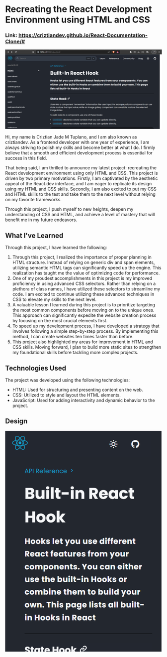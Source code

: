 # **Recreating the React Development Environment using HTML and CSS**

### Link: https://criztiandev.github.io/React-Documentation-Clone/#

![Screen View](./images/Screenshot%202023-04-25%20010621.png)

Hi, my name is Criztian Jade M Tuplano, and I am also known as criztiandev. As a frontend developer with one year of experience, I am always striving to polish my skills and become better at what I do. I firmly believe that a smooth and efficient development process is essential for success in this field.

That being said, I am thrilled to announce my latest project: recreating the React development environment using only HTML and CSS. This project is driven by two primary motivations. Firstly, I am captivated by the aesthetic appeal of the React.dev interface, and I am eager to replicate its design using my HTML and CSS skills. Secondly, I am also excited to put my CSS and HTML skills to the test and take them to the next level without relying on my favorite frameworks.

Through this project, I push myself to new heights, deepen my understanding of CSS and HTML, and achieve a level of mastery that will benefit me in my future endeavors.

## **What I've Learned**

Through this project, I have learned the following:

1.  Through this project, I realized the importance of proper planning in HTML structure. Instead of relying on generic div and span elements, utilizing semantic HTML tags can significantly speed up the engine. This realization has taught me the value of optimizing code for performance.
2.  One of my proudest accomplishments in this project is my improved proficiency in using advanced CSS selectors. Rather than relying on a plethora of class names, I have utilized these selectors to streamline my code. I am excited to continue utilizing these advanced techniques in CSS to elevate my skills to the next level.
3.  A valuable lesson I learned during this project is to prioritize targeting the most common components before moving on to the unique ones. This approach can significantly expedite the website creation process by focusing on the most crucial elements first.
4.  To speed up my development process, I have developed a strategy that involves following a simple step-by-step process. By implementing this method, I can create websites ten times faster than before.
5.  This project also highlighted my areas for improvement in HTML and CSS skills. Moving forward, I plan to build more static sites to strengthen my foundational skills before tackling more complex projects.

## **Technologies Used**

The project was developed using the following technologies:

- HTML: Used for structuring and presenting content on the web.
- CSS: Utilized to style and layout the HTML elements.
- JavaScript: Used for adding interactivity and dynamic behavior to the project.

## **Design**

![Mobile View](./images/Screenshot%202023-04-25%20010748.png)
